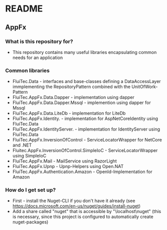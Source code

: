 # README #

## AppFx ##

### What is this repository for? ###

* This repository contains many useful libraries encapsulating common needs for an application

### Common libraries ###

* FluiTec.Data - interfaces and base-classes defining a DataAccessLayer immplementing the RepositoryPattern combined with the UnitOfWork-Pattern
* FluiTec.AppFx.Data.Dapper - implementation using dapper
* FluiTec.AppFx.Data.Dapper.Mssql - implemention using dapper for Mssql
* FluiTec.AppFx.Data.LiteDb - implementation for LiteDb
* FluiTec.AppFx.Identity. - implementation for AspNetCoreIdentity using FluiTec.Data
* FluiTec.AppFx.IdentityServer. - implementation for IdentityServer using FluiTec.Data
* FluiTec.AppFx.InversionOfControl - ServiceLocatorWrapper for NetCore and .NET
* Fluitec.AppFx.InversionOfControl.SimpleIoC - ServiceLocatorWrapper using SimpleIoC
* FluiTec.AppFx.Mail - MailService using RazorLight
* FluiTec.AppFx.Upnp - Upnp-Helpers using Open.NAT
* FluiTec.AppFx.Authentication.Amazon - OpenId-Implementation for Amazon

### How do I get set up? ###

* First - install the Nuget-CLI if you don't have it already (see https://docs.microsoft.com/en-us/nuget/guides/install-nuget)
* Add a share called "nuget" that is accessible by "\\localhost\nuget\" (this is necessary, since this project is configured to automatically create nuget-packages)
